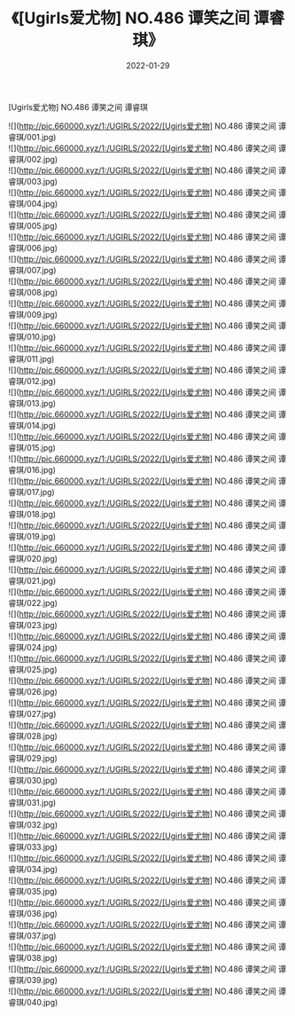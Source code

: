 ﻿---
layout: post
title:  《[Ugirls爱尤物] NO.486 谭笑之间 谭睿琪》
date:   2022-01-29
img: http://pic.660000.xyz/1:/UGIRLS/2022/[Ugirls爱尤物] NO.486 谭笑之间 谭睿琪/000.jpg
categories: [美女, 清纯, 唯美]
---

[Ugirls爱尤物] NO.486 谭笑之间 谭睿琪

 ![](http://pic.660000.xyz/1:/UGIRLS/2022/[Ugirls爱尤物] NO.486 谭笑之间 谭睿琪/001.jpg) <br>![](http://pic.660000.xyz/1:/UGIRLS/2022/[Ugirls爱尤物] NO.486 谭笑之间 谭睿琪/002.jpg) <br>![](http://pic.660000.xyz/1:/UGIRLS/2022/[Ugirls爱尤物] NO.486 谭笑之间 谭睿琪/003.jpg) <br>![](http://pic.660000.xyz/1:/UGIRLS/2022/[Ugirls爱尤物] NO.486 谭笑之间 谭睿琪/004.jpg) <br>![](http://pic.660000.xyz/1:/UGIRLS/2022/[Ugirls爱尤物] NO.486 谭笑之间 谭睿琪/005.jpg) <br>![](http://pic.660000.xyz/1:/UGIRLS/2022/[Ugirls爱尤物] NO.486 谭笑之间 谭睿琪/006.jpg) <br>![](http://pic.660000.xyz/1:/UGIRLS/2022/[Ugirls爱尤物] NO.486 谭笑之间 谭睿琪/007.jpg) <br>![](http://pic.660000.xyz/1:/UGIRLS/2022/[Ugirls爱尤物] NO.486 谭笑之间 谭睿琪/008.jpg) <br>![](http://pic.660000.xyz/1:/UGIRLS/2022/[Ugirls爱尤物] NO.486 谭笑之间 谭睿琪/009.jpg) <br>![](http://pic.660000.xyz/1:/UGIRLS/2022/[Ugirls爱尤物] NO.486 谭笑之间 谭睿琪/010.jpg) <br>![](http://pic.660000.xyz/1:/UGIRLS/2022/[Ugirls爱尤物] NO.486 谭笑之间 谭睿琪/011.jpg) <br>![](http://pic.660000.xyz/1:/UGIRLS/2022/[Ugirls爱尤物] NO.486 谭笑之间 谭睿琪/012.jpg) <br>![](http://pic.660000.xyz/1:/UGIRLS/2022/[Ugirls爱尤物] NO.486 谭笑之间 谭睿琪/013.jpg) <br>![](http://pic.660000.xyz/1:/UGIRLS/2022/[Ugirls爱尤物] NO.486 谭笑之间 谭睿琪/014.jpg) <br>![](http://pic.660000.xyz/1:/UGIRLS/2022/[Ugirls爱尤物] NO.486 谭笑之间 谭睿琪/015.jpg) <br>![](http://pic.660000.xyz/1:/UGIRLS/2022/[Ugirls爱尤物] NO.486 谭笑之间 谭睿琪/016.jpg) <br>![](http://pic.660000.xyz/1:/UGIRLS/2022/[Ugirls爱尤物] NO.486 谭笑之间 谭睿琪/017.jpg) <br>![](http://pic.660000.xyz/1:/UGIRLS/2022/[Ugirls爱尤物] NO.486 谭笑之间 谭睿琪/018.jpg) <br>![](http://pic.660000.xyz/1:/UGIRLS/2022/[Ugirls爱尤物] NO.486 谭笑之间 谭睿琪/019.jpg) <br>![](http://pic.660000.xyz/1:/UGIRLS/2022/[Ugirls爱尤物] NO.486 谭笑之间 谭睿琪/020.jpg) <br>![](http://pic.660000.xyz/1:/UGIRLS/2022/[Ugirls爱尤物] NO.486 谭笑之间 谭睿琪/021.jpg) <br>![](http://pic.660000.xyz/1:/UGIRLS/2022/[Ugirls爱尤物] NO.486 谭笑之间 谭睿琪/022.jpg) <br>![](http://pic.660000.xyz/1:/UGIRLS/2022/[Ugirls爱尤物] NO.486 谭笑之间 谭睿琪/023.jpg) <br>![](http://pic.660000.xyz/1:/UGIRLS/2022/[Ugirls爱尤物] NO.486 谭笑之间 谭睿琪/024.jpg) <br>![](http://pic.660000.xyz/1:/UGIRLS/2022/[Ugirls爱尤物] NO.486 谭笑之间 谭睿琪/025.jpg) <br>![](http://pic.660000.xyz/1:/UGIRLS/2022/[Ugirls爱尤物] NO.486 谭笑之间 谭睿琪/026.jpg) <br>![](http://pic.660000.xyz/1:/UGIRLS/2022/[Ugirls爱尤物] NO.486 谭笑之间 谭睿琪/027.jpg) <br>![](http://pic.660000.xyz/1:/UGIRLS/2022/[Ugirls爱尤物] NO.486 谭笑之间 谭睿琪/028.jpg) <br>![](http://pic.660000.xyz/1:/UGIRLS/2022/[Ugirls爱尤物] NO.486 谭笑之间 谭睿琪/029.jpg) <br>![](http://pic.660000.xyz/1:/UGIRLS/2022/[Ugirls爱尤物] NO.486 谭笑之间 谭睿琪/030.jpg) <br>![](http://pic.660000.xyz/1:/UGIRLS/2022/[Ugirls爱尤物] NO.486 谭笑之间 谭睿琪/031.jpg) <br>![](http://pic.660000.xyz/1:/UGIRLS/2022/[Ugirls爱尤物] NO.486 谭笑之间 谭睿琪/032.jpg) <br>![](http://pic.660000.xyz/1:/UGIRLS/2022/[Ugirls爱尤物] NO.486 谭笑之间 谭睿琪/033.jpg) <br>![](http://pic.660000.xyz/1:/UGIRLS/2022/[Ugirls爱尤物] NO.486 谭笑之间 谭睿琪/034.jpg) <br>![](http://pic.660000.xyz/1:/UGIRLS/2022/[Ugirls爱尤物] NO.486 谭笑之间 谭睿琪/035.jpg) <br>![](http://pic.660000.xyz/1:/UGIRLS/2022/[Ugirls爱尤物] NO.486 谭笑之间 谭睿琪/036.jpg) <br>![](http://pic.660000.xyz/1:/UGIRLS/2022/[Ugirls爱尤物] NO.486 谭笑之间 谭睿琪/037.jpg) <br>![](http://pic.660000.xyz/1:/UGIRLS/2022/[Ugirls爱尤物] NO.486 谭笑之间 谭睿琪/038.jpg) <br>![](http://pic.660000.xyz/1:/UGIRLS/2022/[Ugirls爱尤物] NO.486 谭笑之间 谭睿琪/039.jpg) <br>![](http://pic.660000.xyz/1:/UGIRLS/2022/[Ugirls爱尤物] NO.486 谭笑之间 谭睿琪/040.jpg) <br>
